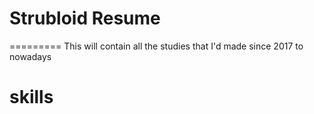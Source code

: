 # Strubloid Resume
=========
This will contain all the studies that I'd made since 2017 to nowadays

# skills
